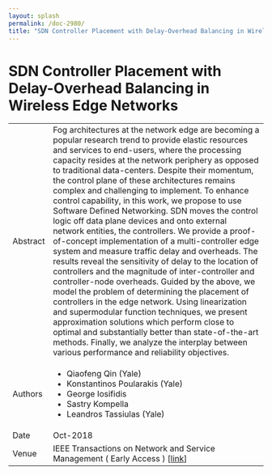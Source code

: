 ```yaml
---
layout: splash
permalink: /doc-2980/
title: "SDN Controller Placement with Delay-Overhead Balancing in Wireless Edge Networks"
---
```


# SDN Controller Placement with Delay-Overhead Balancing in Wireless Edge Networks

<table>
    <tbody>
    <tr>
        <td>Abstract</td>
        <td>Fog architectures at the network edge are becoming a popular research trend to provide elastic resources and services to end-users, where the processing capacity resides at the network periphery as opposed to traditional data-centers. Despite their momentum, the control plane of these architectures remains complex and challenging to implement. To enhance control capability, in this work, we propose to use Software Defined Networking. SDN moves the control logic off data plane devices and onto external network entities, the controllers. We provide a proof-of-concept implementation of a multi-controller edge system and measure traffic delay and overheads. The results reveal the sensitivity of delay to the location of controllers and the magnitude of inter-controller and controller-node overheads. Guided by the above, we model the problem of determining the placement of controllers in the edge network. Using linearization and supermodular function techniques, we present approximation solutions which perform close to optimal and substantially better than state-of-the-art methods. Finally, we analyze the interplay between various performance and reliability objectives.</td>
    </tr>
    <tr>
        <td>Authors</td>
        <td>
            <ul>
                <li>Qiaofeng Qin (Yale)</li>
                <li>Konstantinos Poularakis (Yale)</li>
                <li>George Iosifidis</li>
                <li>Sastry Kompella</li>
                <li>Leandros Tassiulas (Yale)</li>
            </ul>
        </td>
    </tr>
    <tr>
        <td>Date</td>
        <td>Oct-2018</td>
    </tr>
    <tr>
        <td>Venue</td>
        <td>IEEE Transactions on Network and Service Management ( Early Access ) [<a href="https://ieeexplore.ieee.org/document/8491378">link</a>]</td>
    </tr>
    </tbody>
</table>
